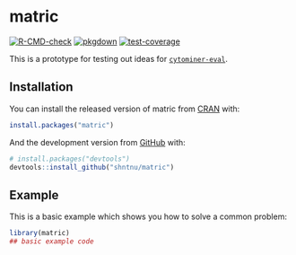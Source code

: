 
<!-- README.md is generated from README.Rmd. Please edit that file -->

# matric

<!-- badges: start -->

[![R-CMD-check](https://github.com/shntnu/matric/workflows/R-CMD-check/badge.svg)](https://github.com/shntnu/matric/actions)
[![pkgdown](https://github.com/shntnu/matric/workflows/pkgdown/badge.svg)](https://github.com/shntnu/matric/actions)
[![test-coverage](https://github.com/shntnu/matric/workflows/test-coverage/badge.svg)](https://github.com/shntnu/matric/actions)
<!-- badges: end -->

This is a prototype for testing out ideas for
[`cytominer-eval`](https://github.com/cytomining/cytominer-eval).

## Installation

You can install the released version of matric from
[CRAN](https://CRAN.R-project.org) with:

``` r
install.packages("matric")
```

And the development version from [GitHub](https://github.com/) with:

``` r
# install.packages("devtools")
devtools::install_github("shntnu/matric")
```

## Example

This is a basic example which shows you how to solve a common problem:

``` r
library(matric)
## basic example code
```
